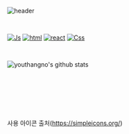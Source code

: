 ![header](https://capsule-render.vercel.app/api?type=rounded&color=auto&height=300&section=header&text=hoyoungSohn&fontSize=60)

<br>

[![Js](https://img.shields.io/badge/JavaScript-black?style=flat-square&logo=JavaScript&logoColor=#F7DF1E)](http://google.com)
[![html](https://img.shields.io/badge/HTML-black?style=flat-square&logo=HTML5&logoColor=#E34F26)]()
[![react](https://img.shields.io/badge/React/ReactNative-black?style=flat-square&logo=React&logoColor=#61DAFB)]()
[![Css](https://img.shields.io/badge/CSS-black?style=flat-square&logo=CSS3&logoColor=#1572B6)]()


<br>

![youthangno's github stats](https://github-readme-stats.vercel.app/api?username=hoyoungSohn&show_icons=true)


<br><br><br><br><br><br>
사용 아이콘 출처(https://simpleicons.org/)
<!--
1. 로고 및 링크띄우기 사용법(사용중)
[![태그이름](https://img.shields.io/badge/태그에 적히는 글씨-태그색?style=flat-square&logo=로고이름&logoColor=로고색)](관련된 내 링크)


2. 커밋 스탯 사용법(사용중)
![youthangno's github stats](https://github-readme-stats.vercel.app/api?username=youthangno&show_icons=true)

3. 커밋 및 푸시 중 사용한 테크스텍 퍼센테이지 표시.
[![youthangno's github stats](https://github-readme-stats.vercel.app/api/top-langs/?username=youthangno&show_icons=true&hide_border=true&title_color=004386&icon_color=004386&layout=compact)](https://github.com/youthangno)


!-->
